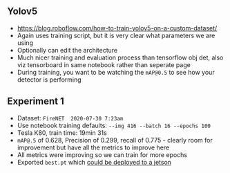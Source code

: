 ## Yolov5 
* https://blog.roboflow.com/how-to-train-yolov5-on-a-custom-dataset/
* Again uses training script, but it is very clear what parameters we are using
* Optionally can edit the architecture
* Much nicer training and evaluation process than tensorflow obj det, also viz tensorboard in same notebook rather than seperate page
* During training, you want to be watching the `mAP@0.5` to see how your detector is performing

## Experiment 1
* Dataset: `FireNET  2020-07-30 7:23am`
* Use notebook training defaults: `--img 416 --batch 16 --epochs 100`
* Tesla K80, train time: 19min 31s
* `mAP@.5` of 0.628, Precision of 0.299, recall of 0.775 - clearly room for improvement but have all the metrics to improve here
* All metrics were improving so we can train for more epochs
* Exported `best.pt` which [could be deployed to a jetson](https://blog.roboflow.com/deploy-yolov5-to-jetson-nx/)